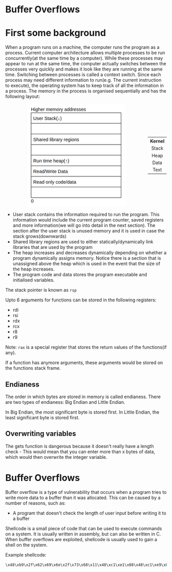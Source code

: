 # Buffer Overflows
# First some background
When a program runs on a machine, the computer runs the program as a process. Current computer architecture allows multiple processes to be run concurrently(at the same time by a computer). While these processes may appear to run at the same time, the computer actually switches between the processes very quickly and makes it look like they are running at the same time. Switching between processes is called a context switch. Since each process may need different information to run(e.g. The current instruction to execute), the operating system has to keep track of all the information in a process. The memory in the process is organised sequentially and has the following layout: 

<div style="text-align:center;">
    <div style="display:flex; align-items:center; justify-content:center;">
        <div style="flex:1;">
            <img src="Layout.png" alt="Process Layout" />
        </div>
        <div style="justify-content:center;">
            <table>
                <tr><th>Kernel</th></tr>
                <tr><td>Stack</td></tr>
                <tr><td>Heap</td></tr>
                <tr><td>Data</td></tr>
                <tr><td>Text</td></tr>
            </table>
        </div>
    </div>
</div>

* User stack contains the information required to run the program. This information would include the current program counter, saved registers and more information(we will go into detail in the next section). The section after the user stack is unused memory and it is used in case the stack grows(downwards)
* Shared library regions are used to either statically/dynamically link libraries that are used by the program
* The heap increases and decreases dynamically depending on whether a program dynamically assigns memory. Notice there is a section that is unassigned above the heap which is used in the event that the size of the heap increases.
* The program code and data stores the program executable and initialised variables.

The stack pointer is known as `rsp` 

Upto 6 arguments for functions can be stored in the following registers:
* rdi
* rsi
* rdx
* rcx
* r8
* r9

Note: `rax` is a special register that stores the return values of the functions(if any).

If a function has anymore arguments, these arguments would be stored on the functions stack frame. 

## Endianess
The order in which bytes are stored in memory is called endianess. There are two types of endianess: Big Endian and Little Endian.

In Big Endian, the most significant byte is stored first. In Little Endian, the least significant byte is stored first.

## Overwriting variables
The gets function is dangerous because it doesn't really have a length check - This would mean that you can enter more than x bytes of data, which would then overwrite the integer variable. 

# Buffer Overflows
Buffer overflow is a type of vulnerability that occurs when a program tries to write more data to a buffer than it was allocated. This can be caused by a number of reasons, such as:
* A program that doesn't check the length of user input before writing it to a buffer

Shellcode is a small piece of code that can be used to execute commands on a system. It is usually written in assembly, but can also be written in C. When buffer overflows are exploited, shellcode is usually used to gain a shell on the system.

Example shellcode:
```bash
\x48\xb9\x2f\x62\x69\x6e\x2f\x73\x68\x11\x48\xc1\xe1\x08\x48\xc1\xe9\x08\x51\x48\x8d\x3c\x24\x48\x31\xd2\xb0\x3b\x0f\x05
```